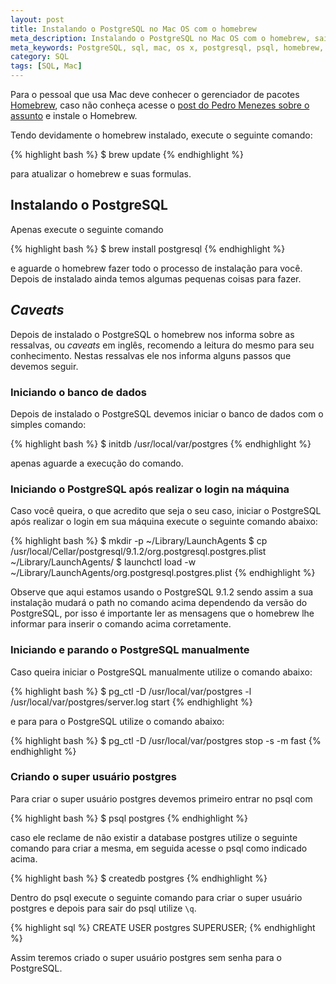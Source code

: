 ```yaml
---
layout: post
title: Instalando o PostgreSQL no Mac OS com o homebrew
meta_description: Instalando o PostgreSQL no Mac OS com o homebrew, saiba como fazer.
meta_keywords: PostgreSQL, sql, mac, os x, postgresql, psql, homebrew, brew
category: SQL
tags: [SQL, Mac]
---
```


Para o pessoal que usa Mac deve conhecer o gerenciador de pacotes [Homebrew](http://mxcl.github.com/homebrew/), caso não conheça acesse o [post do Pedro Menezes sobre o assunto](http://pedromenezes.com/conheca-o-homebrew-o-melhor-gerenciador-de-pacotes-para-mac-os) e instale o Homebrew.

Tendo devidamente o homebrew instalado, execute o seguinte comando:

{% highlight bash %}
$ brew update
{% endhighlight %}

para atualizar o homebrew e suas formulas.

## Instalando o PostgreSQL

Apenas execute o seguinte comando

{% highlight bash %}
$ brew install postgresql
{% endhighlight %}

e aguarde o homebrew fazer todo o processo de instalação para você. Depois de instalado ainda temos algumas pequenas coisas para fazer.

## *Caveats*

Depois de instalado o PostgreSQL o homebrew nos informa sobre as ressalvas, ou *caveats* em inglês, recomendo a leitura do mesmo para seu conhecimento. Nestas ressalvas ele nos informa alguns passos que devemos seguir.

### Iniciando o banco de dados

Depois de instalado o PostgreSQL devemos iniciar o banco de dados com o simples comando:

{% highlight bash %}
$ initdb /usr/local/var/postgres
{% endhighlight %}

apenas aguarde a execução do comando.

### Iniciando o PostgreSQL após realizar o login na máquina

Caso você queira, o que acredito que seja o seu caso, iniciar o PostgreSQL após realizar o login em sua máquina execute o seguinte comando abaixo:

{% highlight bash %}
$ mkdir -p ~/Library/LaunchAgents
$ cp /usr/local/Cellar/postgresql/9.1.2/org.postgresql.postgres.plist ~/Library/LaunchAgents/
$ launchctl load -w ~/Library/LaunchAgents/org.postgresql.postgres.plist
{% endhighlight %}

Observe que aqui estamos usando o PostgreSQL 9.1.2 sendo assim a sua instalação mudará o path no comando acima dependendo da versão do PostgreSQL, por isso é importante ler as mensagens que o homebrew lhe informar para inserir o comando acima corretamente.

### Iniciando e parando o PostgreSQL manualmente

Caso queira iniciar o PostgreSQL manualmente utilize o comando abaixo:

{% highlight bash %}
$ pg_ctl -D /usr/local/var/postgres -l /usr/local/var/postgres/server.log start
{% endhighlight %}

e para para o PostgreSQL utilize o comando abaixo:

{% highlight bash %}
$ pg_ctl -D /usr/local/var/postgres stop -s -m fast
{% endhighlight %}

### Criando o super usuário postgres

Para criar o super usuário postgres devemos primeiro entrar no psql com

{% highlight bash %}
$ psql postgres
{% endhighlight %} 

caso ele reclame de não existir a database postgres utilize o seguinte comando para criar a mesma, em seguida acesse o psql como indicado acima.

{% highlight bash %}
$ createdb postgres
{% endhighlight %}

Dentro do psql execute o seguinte comando para criar o super usuário postgres e depois para sair do psql utilize <code>\q</code>.

{% highlight sql %}
CREATE USER postgres SUPERUSER;
{% endhighlight %}

Assim teremos criado o super usuário postgres sem senha para o PostgreSQL.













